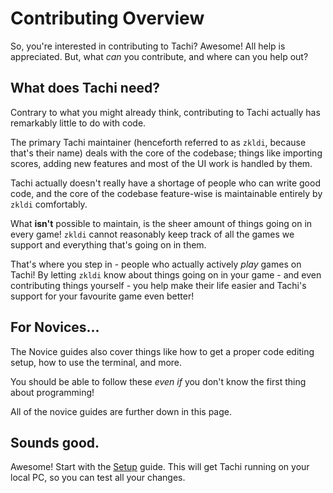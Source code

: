 # Contributing Overview

So, you're interested in contributing to Tachi? Awesome! All help is appreciated.
But, what *can* you contribute, and where can you help out?

## What does Tachi need?

Contrary to what you might already think, contributing to Tachi actually has remarkably little to
do with code.

The primary Tachi maintainer (henceforth referred to as `zkldi`, because that's their name)
deals with the core of the codebase; things like importing scores, adding new features and most of the UI work
is handled by them.

Tachi actually doesn't really have a shortage of people who can write good code, and the core of the codebase
feature-wise is maintainable entirely by `zkldi` comfortably.

What **isn't** possible to maintain, is the sheer amount of things going on in every game! `zkldi`
cannot reasonably keep track of all the games we support and everything that's going on in them.

That's where you step in - people who actually actively *play* games on Tachi! By letting `zkldi`
know about things going on in your game - and even contributing things yourself - you help make their life easier
and Tachi's support for your favourite game even better!



## For Novices...

The Novice guides also cover things like how to get a proper code editing setup, how to use the terminal, and more.

You should be able to follow these *even if* you don't know the first thing about programming!

All of the novice guides are further down in this page.

## Sounds good.

Awesome! Start with the [Setup](./setup.md) guide. This will get Tachi running on your local PC, so you can test all your changes.